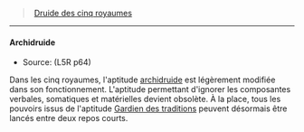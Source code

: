 ﻿---
!Generic
Id: l5r_druid_hd.md#archidruide
ParentLink: l5r_druid_hd.md#druide-des-cinq-royaumes
Name: Archidruide
ParentName: Druide des cinq royaumes
NameLevel: 4
Source: (L5R p64)
---
> [Druide des cinq royaumes](hd_l5r_druid.md)

---

#### Archidruide

- Source: (L5R p64)

Dans les cinq royaumes, l'aptitude [archidruide](hd_druid_archidruide.md) est légèrement modifiée dans son fonctionnement. L'aptitude permettant d'ignorer les composantes verbales, somatiques et matérielles devient obsolète. À la place, tous les pouvoirs issus de l'aptitude [Gardien des traditions](hd_l5r_druid_gardien_des_traditions.md) peuvent désormais être lancés entre deux repos courts.

